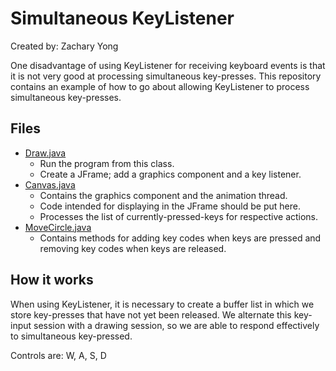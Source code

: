 Simultaneous KeyListener
==========================
Created by: Zachary Yong

One disadvantage of using KeyListener for receiving keyboard events is that it is not very good at processing simultaneous key-presses. This repository contains an example of how to go about allowing KeyListener to process simultaneous key-presses.

## Files
* [Draw.java](src/program/Draw.java)
	* Run the program from this class.
	* Create a JFrame; add a graphics component and a key listener. 
* [Canvas.java](src/program/Canvas.java)
	* Contains the graphics component and the animation thread.
	* Code intended for displaying in the JFrame should be put here. 
	* Processes the list of currently-pressed-keys for respective actions.
* [MoveCircle.java](src/program/MoveCircle.java)
	* Contains methods for adding key codes when keys are pressed and removing key codes when keys are released.
	
## How it works
When using KeyListener, it is necessary to create a buffer list in which we store key-presses that have not yet been released. We alternate this key-input session with a drawing session, so we are able to respond effectively to simultaneous key-pressed.

Controls are: W, A, S, D